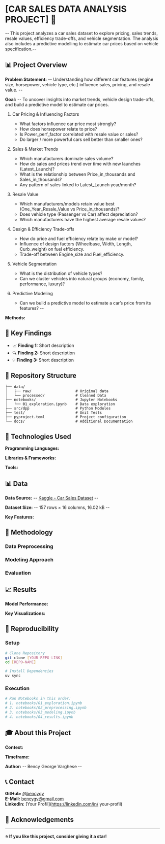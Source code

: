 # [CAR SALES DATA ANALYSIS PROJECT] 🚀

-- This project analyzes a car sales dataset to explore pricing, sales trends, resale values, efficiency trade-offs, and vehicle segmentation. The analysis also includes a predictive modelling to estimate car prices based on vehicle specification.--

## 📊 Project Overview

**Problem Statement:** 
-- Understanding how different car features (engine size, horsepower, vehicle type, etc.) influence sales, pricing, and resale value. --

**Goal:** 
-- To uncover insights into market trends, vehicle design trade-offs, and build a predictive model to estimate car prices. 
1. Car Pricing & Influencing Factors
    * What factors influence car price most strongly?
    * How does horsepower relate to price?
    * Is Power_perf_factor correlated with resale value or sales?
    * Do larger / more powerful cars sell better than smaller ones?

2. Sales & Market Trends
    * Which manufacturers dominate sales volume?
    * How do sales and prices trend over time with new launches (Latest_Launch)?
    * What is the relationship between Price_in_thousands and Sales_in_thousands?
    * Any pattern of sales linked to Latest_Launch year/month?

3. Resale Value
    * Which manufacturers/models retain value best (One_Year_Resale_Value vs Price_in_thousands)?
    * Does vehicle type (Passenger vs Car) affect depreciation?
    * Which manufacturers have the highest average resale values?

4. Design & Efficiency Trade-offs
    * How do price and fuel efficiency relate by make or model?
    * Influence of design factors (Wheelbase, Width, Length, Curb_weight) on fuel efficiency.
    * Trade-off between Engine_size and Fuel_efficiency.

5. Vehicle Segmentation
    * What is the distribution of vehicle types?
    * Can we cluster vehicles into natural groups (economy, family, performance, luxury)?

6. Predictive Modeling
    * Can we build a predictive model to estimate a car’s price from its features? --

**Methods:** 
<!-- Exploratory Data Analysis (EDA), correlation analysiss, and regression modeling. -->

## 🎯 Key Findings

<!-- Your main insights in 3–5 bullet points -->
- 📈 **Finding 1:** Short description
- 🔍 **Finding 2:** Short description  
- 💡 **Finding 3:** Short description

## 📁 Repository Structure

```
├── data/
│   ├── raw/                    # Original data
│   └── processed/              # Cleaned Data
├── notebooks/                  # Jupyter Notebooks
│   └── 01_exploration.ipynb    # Data exploration
├── src/dpp                     # Python Modules
├── test/                       # Unit Tests
├── pyproject.toml              # Project configuration
└── docs/                       # Additional Documentation
```

## 🔧 Technologies Used

**Programming Languages:**
<!-- Python-->

**Libraries & Frameworks:**
<!-- pandas, scikit-learn, matplotlib, numpy, seaborn -->

**Tools:**
<!-- Jupyter, Git, etc. -->

## 📊 Data

**Data Source:** 
-- [Kaggle - Car Sales Dataset](https://www.kaggle.com/datasets/gagandeep16/car-sales/data) --

**Dataset Size:** 
-- 157 rows × 16 columns, 16.02 kB --

**Key Features:** 
<!-- * Sales_in_thousands: Sales volume per model
     * _year_resale_value: Resale value after one year 
     * Price_in_thousands: Vehicle price 
     * Engine_size, Horsepower, Fuel_capacity, Fuel_efficiency 
     * Wheelbase, Width, Length, Curb_weight
     * Manufacturer, Model, Latest_Launch, Power_perf_factor -->

## 🤖 Methodology

### Data Preprocessing
<!-- Short description of your data cleaning -->

### Modeling Approach  
<!-- Which models did you test? -->

### Evaluation
<!-- How did you evaluate the results? -->

## 📈 Results

**Model Performance:**
<!-- Your best metrics (Accuracy, RMSE, etc.) -->

**Key Visualizations:**
<!-- Reference key plots in your notebooks -->

## 🚀 Reproducibility

### Setup
```bash
# Clone Repository
git clone [YOUR-REPO-LINK]
cd [REPO-NAME]

# Install Dependencies
uv sync
```

### Execution
```bash
# Run Notebooks in this order:
# 1. notebooks/01_exploration.ipynb
# 2. notebooks/02_preprocessing.ipynb  
# 3. notebooks/03_modeling.ipynb
# 4. notebooks/04_results.ipynb
```

## 🎓 About this Project

**Context:** 
<!-- As part of Data Analysis Portfolio Project with StackFuel. -->

**Timeframe:** 
<!-- When did you complete the project? -->

**Author:** 
-- Bency George Varghese --

## 📞 Contact

**GitHub:** [@bencygv](https://github.com/bencygv)  
**E-Mail:** bencygv@gmail.com  
**LinkedIn:** [Your Profil](https://linkedin.com/in/
your-profil)

## 🙏 Acknowledgements

<!-- Mention people or resources that helped you -->

---

**⭐ If you like this project, consider giving it a star!**
